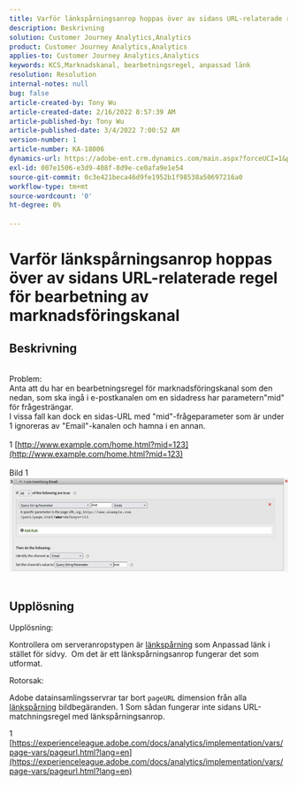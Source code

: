 ```yaml
---
title: Varför länkspårningsanrop hoppas över av sidans URL-relaterade regel för bearbetning av marknadsföringskanal
description: Beskrivning
solution: Customer Journey Analytics,Analytics
product: Customer Journey Analytics,Analytics
applies-to: Customer Journey Analytics,Analytics
keywords: KCS,Marknadskanal, bearbetningsregel, anpassad länk
resolution: Resolution
internal-notes: null
bug: false
article-created-by: Tony Wu
article-created-date: 2/16/2022 8:57:39 AM
article-published-by: Tony Wu
article-published-date: 3/4/2022 7:00:52 AM
version-number: 1
article-number: KA-18006
dynamics-url: https://adobe-ent.crm.dynamics.com/main.aspx?forceUCI=1&pagetype=entityrecord&etn=knowledgearticle&id=ef031979-068f-ec11-b400-00224804afa7
exl-id: 007e1506-e3d9-408f-8d9e-ce0afa9e1e54
source-git-commit: 0c3e421beca46d9fe1952b1f98538a50697216a0
workflow-type: tm+mt
source-wordcount: '0'
ht-degree: 0%

---
```


# Varför länkspårningsanrop hoppas över av sidans URL-relaterade regel för bearbetning av marknadsföringskanal

## Beskrivning

 
<br>Problem:
<br>Anta att du har en bearbetningsregel för marknadsföringskanal som den nedan, som ska ingå i e-postkanalen om en sidadress har parametern&quot;mid&quot; för frågesträngar.
<br>I vissa fall kan dock en sidas-URL med &quot;mid&quot;-frågeparameter som är under 1 ignoreras av &quot;Email&quot;-kanalen och hamna i en annan.
<br> 
<br>1 [http://www.example.com/home.html?mid=123](http://www.example.com/home.html?mid=123)
<br> 
<br>Bild 1
<br>![](assets/___0a52cf71-078f-ec11-b400-00224804afa7___.png)
<br> 

## Upplösning




Upplösning:

Kontrollera om serveranropstypen är [länkspårning](https://experienceleague.adobe.com/docs/analytics/implementation/vars/functions/tl-method.html?lang=en) som Anpassad länk i stället för sidvy.  Om det är ett länkspårningsanrop fungerar det som utformat.



Rotorsak:

Adobe datainsamlingsservrar tar bort `pageURL` dimension från alla [länkspårning](https://experienceleague.adobe.com/docs/analytics/implementation/vars/functions/tl-method.html?lang=en) bildbegäranden. 1 Som sådan fungerar inte sidans URL-matchningsregel med länkspårningsanrop.

1 [https://experienceleague.adobe.com/docs/analytics/implementation/vars/page-vars/pageurl.html?lang=en](https://experienceleague.adobe.com/docs/analytics/implementation/vars/page-vars/pageurl.html?lang=en)
